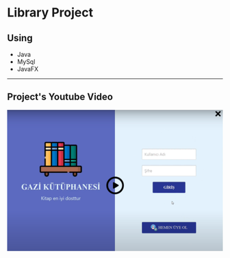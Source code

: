 # Library Project

## Using
- Java 
- MySql
- JavaFX

***

## Project's Youtube Video
<div>
  <a href="https://www.youtube.com/watch?v=IFJKnU6wjJo"><img src="src/Images/ReadMeImages/YoutubeLink.PNG" alt=""></a>
</div>

